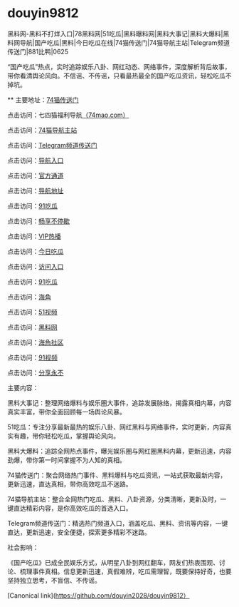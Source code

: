 # douyin9812
黑料网-黑料不打烊入口|78黑料网|51吃瓜|黑料曝料网|黑料大事记|黑料大爆料|黑料网导航|国产吃瓜|黑料|今日吃瓜在线|74猫传送门|74猫导航主站|Telegram频道传送门|881比鸭|0625

“国产吃瓜”热点，实时追踪娱乐八卦、网红动态、网络事件，深度解析背后故事，带你看清舆论风向。不信谣、不传谣，只看最热最全的国产吃瓜资讯，轻松吃瓜不掉坑。

** 主要地址：<a href="https://74mao.com/">74猫传送门</a>

点击访问：七四猫福利导航<a href="https://74mao.com/">（74mao.com）</a>

点击访问：<a href="https://74mao.com/">74猫导航主站</a>

点击访问：<a href="https://74mao.com/">Telegram频道传送门</a>

点击访问：<a href="https://hj-382.pages.dev/">导航入口</a>

点击访问：<a href="https://hj-376.pages.dev/">官方通道</a>

点击访问：<a href="https://hj-611.pages.dev/">导航地址</a>

点击访问：<a href="https://hj-608.pages.dev/">91吃瓜</a>

点击访问：<a href="https://hj-605.pages.dev/">畅享不停歇</a>

点击访问：<a href="https://hj-595.pages.dev/">VIP热播</a>

点击访问：<a href="https://hj-573.pages.dev/">今日吃瓜</a>

点击访问：<a href="https://hj-617.pages.dev/">访问入口</a>

点击访问：<a href="https://hj-624.pages.dev/">91吃瓜</a>

点击访问：<a href="https://hj-635.pages.dev/">海角</a>

点击访问：<a href="https://hj-659.pages.dev/">51视频</a>

点击访问：<a href="https://hj-678.pages.dev/">黑料网</a>

点击访问：<a href="https://hj-686.pages.dev/">海角社区</a>

点击访问：<a href="https://hj-689.pages.dev/">91视频</a>

点击访问：<a href="https://hj-691.pages.dev/">分享永不</a>

主要内容：

黑料大事记：整理网络爆料与娱乐圈大事件，追踪发展脉络，揭露真相内幕，内容真实丰富，带你全面回顾每一场舆论风暴。

51吃瓜：专注分享最新最热的娱乐八卦、网红黑料与网络事件，实时更新，内容真实有趣，带你轻松吃瓜，掌握舆论风向。

黑料大爆料：追踪全网热点事件，曝光娱乐圈与网红圈黑料内幕，更新迅速，内容劲爆，带你第一时间掌握不为人知的真相。

74猫传送门：聚合网络热门事件、黑料爆料与吃瓜资讯，一站式获取最新内容，更新迅速，直达真相，带你高效吃瓜不迷路。

74猫导航主站：整合全网热门吃瓜、黑料、八卦资源，分类清晰，更新及时，一键直达精彩内容，是你高效吃瓜的首选入口。

Telegram频道传送门：精选热门频道入口，涵盖吃瓜、黑料、资讯等内容，一键直达，更新迅速，安全便捷，探索更多精彩不迷路。

社会影响：

《国产吃瓜》已成全民娱乐方式，从明星八卦到网红翻车，网友们热衷围观、讨论、梳理事件真相。信息更新迅速，真假难辨，吃瓜需理智，既要保持好奇，也要坚持独立思考，不盲信、不传谣。

[Canonical link](https://github.com/douyin2028/douyin9812）
